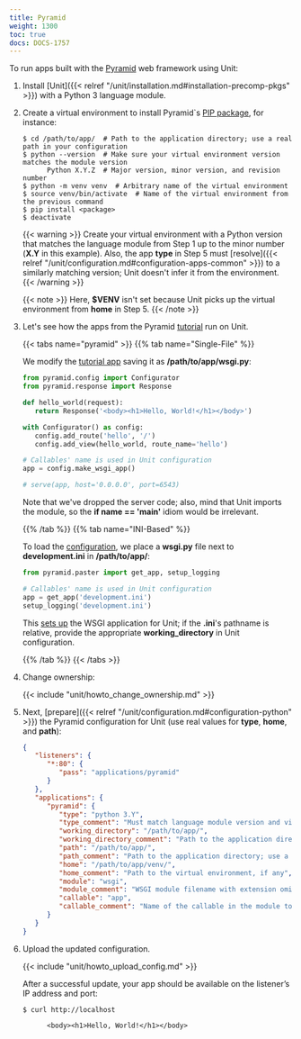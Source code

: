 ```yaml
---
title: Pyramid
weight: 1300
toc: true
docs: DOCS-1757
---
```


To run apps built with the [Pyramid](https://trypyramid.com) web framework
using Unit:

1. Install [Unit]({{< relref "/unit/installation.md#installation-precomp-pkgs" >}}) with a Python 3 language module.

2. Create a virtual environment to install Pyramid`s
   [PIP package](https://docs.pylonsproject.org/projects/pyramid/en/latest/narr/install.html#installing-pyramid-on-a-unix-system), for instance:

   ```console
   $ cd /path/to/app/  # Path to the application directory; use a real path in your configuration
   $ python --version  # Make sure your virtual environment version matches the module version
         Python X.Y.Z  # Major version, minor version, and revision number
   $ python -m venv venv  # Arbitrary name of the virtual environment
   $ source venv/bin/activate  # Name of the virtual environment from the previous command
   $ pip install <package>
   $ deactivate
   ```

   {{< warning >}}
   Create your virtual environment with a Python version that matches the
   language module from Step 1 up to the minor number (**X.Y** in
   this example). Also, the app **type** in Step 5 must
   [resolve]({{< relref "/unit/configuration.md#configuration-apps-common" >}})
   to a similarly matching version; Unit doesn't infer it from the environment.
   {{< /warning >}}

   {{< note >}}
   Here, **\$VENV** isn't set because Unit picks up the virtual
   environment from **home** in Step 5.
   {{< /note >}}

3. Let's see how the apps from the Pyramid
   [tutorial](https://docs.pylonsproject.org/projects/pyramid/en/latest/quick_tutorial)
   run on Unit.

   {{< tabs name="pyramid" >}}
   {{% tab name="Single-File" %}}

   We modify the [tutorial app](https://docs.pylonsproject.org/projects/pyramid/en/latest/quick_tutorial/hello_world.html#steps)
   saving it as **/path/to/app/wsgi.py**:

   ```python
   from pyramid.config import Configurator
   from pyramid.response import Response

   def hello_world(request):
      return Response('<body><h1>Hello, World!</h1></body>')

   with Configurator() as config:
      config.add_route('hello', '/')
      config.add_view(hello_world, route_name='hello')

   # Callables' name is used in Unit configuration
   app = config.make_wsgi_app()

   # serve(app, host='0.0.0.0', port=6543)
   ```

   Note that we've dropped the server code; also, mind that Unit imports
   the module, so the **if __name__ == '__main__'** idiom would be
   irrelevant.

   {{% /tab %}}
   {{% tab name="INI-Based" %}}

   To load the
   [configuration](https://docs.pylonsproject.org/projects/pyramid/en/latest/quick_tutorial/ini.html),
   we place a **wsgi.py** file next to **development.ini** in **/path/to/app/**:

   ```python
   from pyramid.paster import get_app, setup_logging

   # Callables' name is used in Unit configuration
   app = get_app('development.ini')
   setup_logging('development.ini')
   ```

   This [sets up](https://docs.pylonsproject.org/projects/pyramid/en/latest/api/paster.html)
   the WSGI application for Unit; if the **.ini**'s pathname is
   relative, provide the appropriate **working_directory** in Unit
   configuration.

   {{% /tab %}}
   {{< /tabs >}}

4. Change ownership:

   {{< include "unit/howto_change_ownership.md" >}}

5. Next, [prepare]({{< relref "/unit/configuration.md#configuration-python" >}})
   the Pyramid configuration for Unit (use real values for **type**, **home**,
   and **path**):

   ```json
   {
      "listeners": {
         "*:80": {
            "pass": "applications/pyramid"
         }
      },
      "applications": {
         "pyramid": {
            "type": "python 3.Y",
            "type_comment": "Must match language module version and virtual environment version",
            "working_directory": "/path/to/app/",
            "working_directory_comment": "Path to the application directory; use a real path in your configuration",
            "path": "/path/to/app/",
            "path_comment": "Path to the application directory; use a real path in your configuration",
            "home": "/path/to/app/venv/",
            "home_comment": "Path to the virtual environment, if any",
            "module": "wsgi",
            "module_comment": "WSGI module filename with extension omitted",
            "callable": "app",
            "callable_comment": "Name of the callable in the module to run"
         }
      }
   }
   ```

6. Upload the updated configuration.

   {{< include "unit/howto_upload_config.md" >}}

   After a successful update, your app should be available on the listener’s IP
   address and port:

   ```console
   $ curl http://localhost

         <body><h1>Hello, World!</h1></body>
   ```
